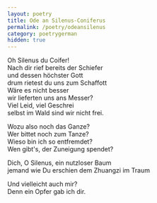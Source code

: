 ```yaml
---
layout: poetry
title: Ode an Silenus-Coniferus
permalink: /poetry/odeansilenus
category: poetrygerman
hidden: true
---
```

Oh Silenus du Coifer!  
Nach dir rief bereits der Schiefer  
und dessen höchster Gott  
drum rietest du uns zum Schaffott  
Wäre es nicht besser  
wir lieferten uns ans Messer?  
Viel Leid, viel Geschrei  
selbst im Wald sind wir nicht frei.  

Wozu also noch das Ganze?  
Wer bittet noch zum Tanze?  
Wieso bin ich so entfremdet?  
Wen gibt's, der Zuneigung spendet?  

Dich, O Silenus, ein nutzloser Baum  
jemand wie Du erschien dem Zhuangzi im Traum

Und vielleicht auch mir?  
Denn ein Opfer gab ich dir.
